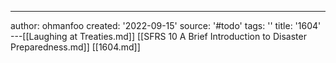 ---
author: ohmanfoo
created: '2022-09-15'
source: '#todo'
tags: ''
title: '1604'
---[[Laughing at Treaties.md]]
[[SFRS 10 A Brief Introduction to Disaster Preparedness.md]]
[[1604.md]]
